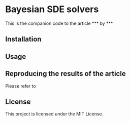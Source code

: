 # Bayesian SDE solvers

This is the companion code to the article *** by ***

## Installation



## Usage

## Reproducing the results of the article
Please refer to 

## License

This project is licensed under the MIT License.


